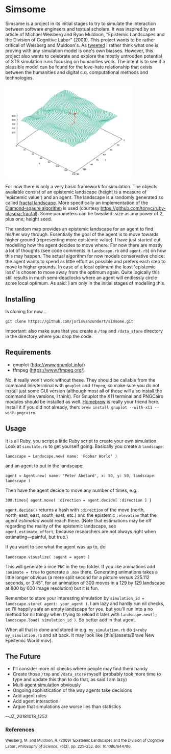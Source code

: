 # Simsome

Simsome is a project in its initial stages to try to simulate the interaction between software engineers and textual scholars. It was inspired by an article of Michael Weisberg and Ryan Muldoon, "Epistemic Landscapes and the Division of Cognitive Labor" (2009). This project wants to be rather critical of Weisberg and Muldoon's. As [tweeted](https://twitter.com/brandaen/status/1047882860936482817) I rather think what one is proving with any simulation model is one's own biasses. However, this project also wants to celebrate and explore the mostly untrodden potential of STS simulation runs focusing on humanities work. The intent is to see if a plausible model can be found for the love-hate relationship that exists between the humanities and digital c.q. computational methods and technologies.

<p align="left"><img  width="400" src="assets/Brave New Epistemic World.png" /></p>

For now there is only a very basic framework for simulation. The objects available consist of an epistemic landscape (height is a measure of 'epistemic value') and an agent. The landscape is a randomly generated so called [fractal landscape](https://en.wikipedia.org/wiki/Fractal_landscape). More specifically an implementation of the [Diamond-sqaure algorithm](https://en.wikipedia.org/wiki/Diamond-square_algorithm) is used (courtesy https://github.com/tonyc/ruby-plasma-fractal). Some parameters can be tweaked: size as any power of 2, plus one; height seed.

The random map provides an epistemic landscape for an agent to find his/her way through. Essentially the goal of the agent is to move towards higher ground (representing more epistemic value). I have just started out modelling how the agent decides to move where. For now there are mostly a lot of thoughts (see code comments in `landscape.rb` and `agent.rb`) on how this may happen. The actual algorithm for now models conservative choice: the agent wants to spend as little effort as possible and prefers each step to move to higher grounds. In case of a local optimum the least 'epistemic loss' is chosen to move away from the optimum again. Quite logically this still results in much semi-deadlocks where an agent will endlessly circle some local optimum. As said: I am only in the initial stages of modelling this.

## Installing
Is cloning for now…

```
git clone https://github.com/jorisvanzundert/simsome.git
```

Important: also make sure that you create a `/tmp` and `/data_store` directory in the directory where you drop the code.

## Requirements

* gnuplot (http://www.gnuplot.info/)
* ffmpeg (https://www.ffmpeg.org/)

No, it really won't work without these. They should be callable from the command line/terminal with `gnuplot` and `ffmpeg`, so make sure you do not install just some GUI version (although most all of those will also install the command line versions, I think). For Gnuplot the X11 terminal and PNGCairo modules should be installed as well. [Homebrew](https://brew.sh/) is really your friend here. Install it if you did not already, then: `brew install gnuplot --with-x11 --with-pngcairo`.

## Usage

It is all Ruby, you script a little Ruby script to create your own simulation. Look at `simulate.rb` to get yourself going. Basically you create a `landscape`:

```
landscape = Landscape.new( name: 'Foobar World' )
```

and an agent to put in the landscape:

```
agent = Agent.new( name: 'Peter Abelard', x: 50, y: 50, landscape:  landscape )
```

Then have the agent decide to move any number of times, e.g.:

```
300.times{ agent.move( :direction = agent.decide[ :direction ] }
```

`agent.decide()` returns a hash with `:direction` of the move (north, north_east, east, south_east, etc.) and the epistemic `:elevation` that the agent *estimated* would reach there. (Note that estimations may be off regarding the reality of the epistemic landscape, see `agent.estimate_effort`, because researchers are not always right when estimating—painful, but true.)

If you want to see what the agent was up to, do:

`landscape.visualize( :agent = agent )`

This will generate a nice `PNG` in the `tmp` folder. If you like animations add `:animate = true` to generate a `.mov` there. Generating animations takes a little longer obvious (a mere split second for a picture versus 225.112 seconds, or 3'45", for an animation of 300 moves in a 129 by 129 landscape at 800 by 600 image resolution) but it is fun.

Remember to store your interesting simulation by `simulation_id = landscape.store( agent: your_agent )`. I am lazy and hardly run nil checks, so I'll happily safe an empty landscape for you, but you'll run into a no method for nil thingy when trying to reload it later with `landscape.new(); landscape.load( simulation_id )`. So better add in that agent.

When all that is done and stored in e.g. ``my_simulation.rb`` do ```$>ruby my_simulation.rb``` and sit back. It may look like [this](assets/Brave New Epistemic World.mov).

## The Future
* I'll consider more nil checks where people may find them handy
* Create those ``/tmp`` and ``/data_store`` myself (probably took more time to type and update this than to do that, as said I am lazy)
* Multi agent simulation obviously
* Ongoing sophistication of the way agents take decisions
* Add agent roles
* Add agent interaction
* Argue that simulations are worse lies than statistics

--JZ_20181018_1252


### References

<p><sup>Weisberg, M. and Muldoon, R. (2009) ‘Epistemic Landscapes and the Division of Cognitive Labor’, <i>Philosophy of Science</i>, 76(2), pp. 225–252. doi: 10.1086/644786.</sup></p>
